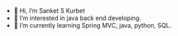 - 👋 Hi, I’m Sanket S Kurbet
- 👀 I’m interested in java back end developing.
- 🌱 I’m currently learning Spring MVC, java, python, SQL.


<!---
SKurbet98/SKurbet98 is a ✨ special ✨ repository because its `README.md` (this file) appears on your GitHub profile.
You can click the Preview link to take a look at your changes.
--->
